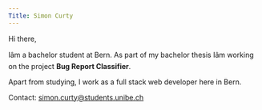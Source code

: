 ```yaml
---
Title: Simon Curty
---
```


Hi there,

Iâm a bachelor student at Bern. As part of my bachelor thesis Iâm working on the project **Bug Report Classifier**.

Apart from studying, I work as a full stack web developer here in Bern.

Contact: simon.curty@students.unibe.ch
